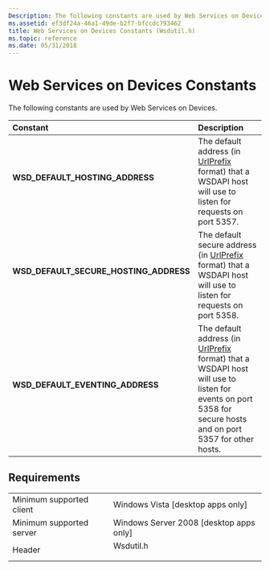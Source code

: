 ```yaml
---
Description: The following constants are used by Web Services on Devices.
ms.assetid: ef3df24a-46a1-49de-b2f7-bfccdc793462
title: Web Services on Devices Constants (Wsdutil.h)
ms.topic: reference
ms.date: 05/31/2018
---
```


# Web Services on Devices Constants

The following constants are used by Web Services on Devices.



| Constant                                                                                                                                                                                                                        | Description                                                                                                                                                                                      |
|:--------------------------------------------------------------------------------------------------------------------------------------------------------------------------------------------------------------------------------|:-------------------------------------------------------------------------------------------------------------------------------------------------------------------------------------------------|
| <span id="WSD_DEFAULT_HOSTING_ADDRESS"></span><span id="wsd_default_hosting_address"></span><dl> <dt>**WSD\_DEFAULT\_HOSTING\_ADDRESS**</dt> </dl>                       | The default address (in [UrlPrefix](https://docs.microsoft.com/windows/desktop/Http/urlprefix-strings) format) that a WSDAPI host will use to listen for requests on port 5357. <br/>                                                 |
| <span id="WSD_DEFAULT_SECURE_HOSTING_ADDRESS"></span><span id="wsd_default_secure_hosting_address"></span><dl> <dt>**WSD\_DEFAULT\_SECURE\_HOSTING\_ADDRESS**</dt> </dl> | The default secure address (in [UrlPrefix](https://docs.microsoft.com/windows/desktop/Http/urlprefix-strings) format) that a WSDAPI host will use to listen for requests on port 5358. <br/>                                          |
| <span id="WSD_DEFAULT_EVENTING_ADDRESS__"></span><span id="wsd_default_eventing_address__"></span><dl> <dt>**WSD\_DEFAULT\_EVENTING\_ADDRESS** </dt> </dl>               | The default address (in [UrlPrefix](https://docs.microsoft.com/windows/desktop/Http/urlprefix-strings) format) that a WSDAPI host will use to listen for events on port 5358 for secure hosts and on port 5357 for other hosts. <br/> |



## Requirements



|                                     |                                                                                      |
|-------------------------------------|--------------------------------------------------------------------------------------|
| Minimum supported client<br/> | Windows Vista \[desktop apps only\]<br/>                                       |
| Minimum supported server<br/> | Windows Server 2008 \[desktop apps only\]<br/>                                 |
| Header<br/>                   | <dl> <dt>Wsdutil.h</dt> </dl> |



 

 




